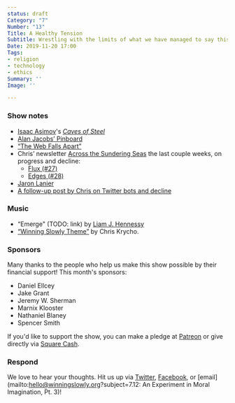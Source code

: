 ```yaml
---
status: draft
Category: "7"
Number: "13"
Title: A Healthy Tension
Subtitle: Wrestling with the limits of what we have managed to say this season.
Date: 2019-11-20 17:00
Tags:
- religion
- technology
- ethics
Summary: ''
Image: ''

---
```


### Show notes

* [Isaac Asimov](https://en.wikipedia.org/wiki/Isaac_Asimov)'s [<cite>Caves of Steel</cite>](https://www.alibris.com/Caves-of-Steel-Isaac-Asimov/book/975867?matches=268)
* [Alan Jacobs’ Pinboard](https://pinboard.in/u:ayjay)
* [“The Web Falls Apart”](https://www.baldurbjarnason.com/the-weakened-web/)
* Chris’ newsletter [Across the Sundering Seas](https://buttondown.email/chriskrycho) the last couple weeks, on progress and decline:
  * [Flux (#27)](https://buttondown.email/chriskrycho/archive/e560eb56-0c05-43e3-a57e-970acba8851e)
  * [Edges (#28)](https://buttondown.email/chriskrycho/archive/7570b305-fc9b-445b-8a56-aed54a1f99cc)
* [Jaron Lanier](http://www.jaronlanier.com)
* [A follow-up post by Chris on Twitter bots and decline](https://v5.chriskrycho.com/journal/twitter-bots-and-decline/)

### Music

* “Emerge" (TODO: link) by [Liam J. Hennessy](http://liamjhennessy.com)
* [“Winning Slowly Theme”](https://soundcloud.com/chriskrycho/winning-slowly) by Chris Krycho.

### Sponsors

Many thanks to the people who help us make this show possible by their financial support! This month's sponsors:

* Daniel Ellcey
* Jake Grant
* Jeremy W. Sherman
* Marnix Klooster
* Nathaniel Blaney
* Spencer Smith

If you'd like to support the show, you can make a pledge at <a href='https://www.patreon.com/winningslowly' rel='payment'>Patreon</a> or give directly via [Square Cash](https://cash.me/$winningslowly).

### Respond

We love to hear your thoughts. Hit us up via [Twitter](//www.twitter.com/winningslowly), [Facebook](//www.facebook.com/winningslowlypodcast), or [email](mailto:hello@winningslowly.org?subject=7.12: An Experiment in Moral Imagination, Pt. 3)!
